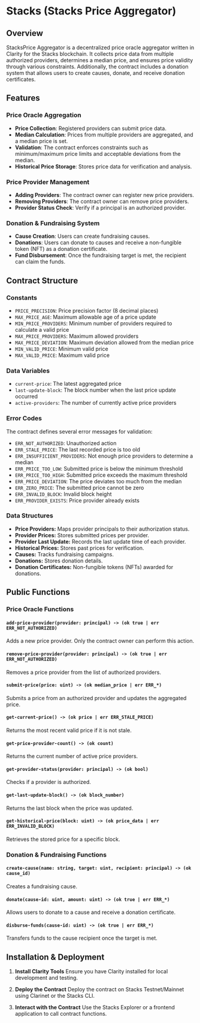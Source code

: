 # Stacks (Stacks Price Aggregator)

## Overview

StacksPrice Aggregator is a decentralized price oracle aggregator written in Clarity for the Stacks blockchain. It collects price data from multiple authorized providers, determines a median price, and ensures price validity through various constraints. Additionally, the contract includes a donation system that allows users to create causes, donate, and receive donation certificates.

## Features

### Price Oracle Aggregation
- **Price Collection**: Registered providers can submit price data.
- **Median Calculation**: Prices from multiple providers are aggregated, and a median price is set.
- **Validation**: The contract enforces constraints such as minimum/maximum price limits and acceptable deviations from the median.
- **Historical Price Storage**: Stores price data for verification and analysis.

### Price Provider Management
- **Adding Providers**: The contract owner can register new price providers.
- **Removing Providers**: The contract owner can remove price providers.
- **Provider Status Check**: Verify if a principal is an authorized provider.

### Donation & Fundraising System
- **Cause Creation**: Users can create fundraising causes.
- **Donations**: Users can donate to causes and receive a non-fungible token (NFT) as a donation certificate.
- **Fund Disbursement**: Once the fundraising target is met, the recipient can claim the funds.

## Contract Structure

### Constants
- `PRICE_PRECISION`: Price precision factor (8 decimal places)
- `MAX_PRICE_AGE`: Maximum allowable age of a price update
- `MIN_PRICE_PROVIDERS`: Minimum number of providers required to calculate a valid price
- `MAX_PRICE_PROVIDERS`: Maximum allowed providers
- `MAX_PRICE_DEVIATION`: Maximum deviation allowed from the median price
- `MIN_VALID_PRICE`: Minimum valid price
- `MAX_VALID_PRICE`: Maximum valid price

### Data Variables
- `current-price`: The latest aggregated price
- `last-update-block`: The block number when the last price update occurred
- `active-providers`: The number of currently active price providers

### Error Codes
The contract defines several error messages for validation:
- `ERR_NOT_AUTHORIZED`: Unauthorized action
- `ERR_STALE_PRICE`: The last recorded price is too old
- `ERR_INSUFFICIENT_PROVIDERS`: Not enough price providers to determine a median
- `ERR_PRICE_TOO_LOW`: Submitted price is below the minimum threshold
- `ERR_PRICE_TOO_HIGH`: Submitted price exceeds the maximum threshold
- `ERR_PRICE_DEVIATION`: The price deviates too much from the median
- `ERR_ZERO_PRICE`: The submitted price cannot be zero
- `ERR_INVALID_BLOCK`: Invalid block height
- `ERR_PROVIDER_EXISTS`: Price provider already exists

### Data Structures
- **Price Providers:** Maps provider principals to their authorization status.
- **Provider Prices:** Stores submitted prices per provider.
- **Provider Last Update:** Records the last update time of each provider.
- **Historical Prices:** Stores past prices for verification.
- **Causes:** Tracks fundraising campaigns.
- **Donations:** Stores donation details.
- **Donation Certificates:** Non-fungible tokens (NFTs) awarded for donations.

## Public Functions

### Price Oracle Functions
#### `add-price-provider(provider: principal) -> (ok true | err ERR_NOT_AUTHORIZED)`
Adds a new price provider. Only the contract owner can perform this action.

#### `remove-price-provider(provider: principal) -> (ok true | err ERR_NOT_AUTHORIZED)`
Removes a price provider from the list of authorized providers.

#### `submit-price(price: uint) -> (ok median_price | err ERR_*)`
Submits a price from an authorized provider and updates the aggregated price.

#### `get-current-price() -> (ok price | err ERR_STALE_PRICE)`
Returns the most recent valid price if it is not stale.

#### `get-price-provider-count() -> (ok count)`
Returns the current number of active price providers.

#### `get-provider-status(provider: principal) -> (ok bool)`
Checks if a provider is authorized.

#### `get-last-update-block() -> (ok block_number)`
Returns the last block when the price was updated.

#### `get-historical-price(block: uint) -> (ok price_data | err ERR_INVALID_BLOCK)`
Retrieves the stored price for a specific block.

### Donation & Fundraising Functions
#### `create-cause(name: string, target: uint, recipient: principal) -> (ok cause_id)`
Creates a fundraising cause.

#### `donate(cause-id: uint, amount: uint) -> (ok true | err ERR_*)`
Allows users to donate to a cause and receive a donation certificate.

#### `disburse-funds(cause-id: uint) -> (ok true | err ERR_*)`
Transfers funds to the cause recipient once the target is met.

## Installation & Deployment

1. **Install Clarity Tools**
   Ensure you have Clarity installed for local development and testing.

2. **Deploy the Contract**
   Deploy the contract on Stacks Testnet/Mainnet using Clarinet or the Stacks CLI.

3. **Interact with the Contract**
   Use the Stacks Explorer or a frontend application to call contract functions.

